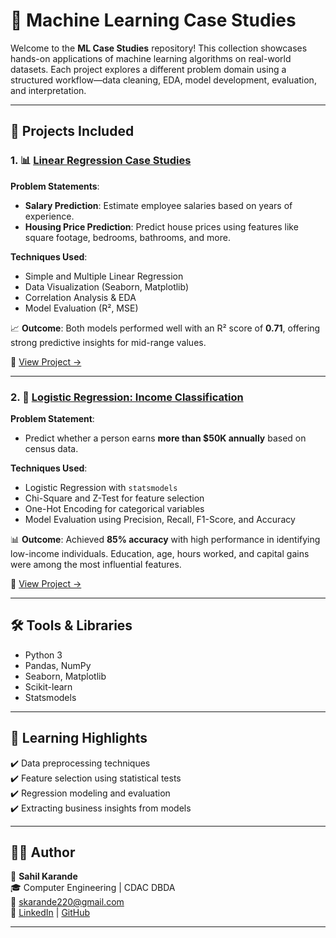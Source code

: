 # 🤖 Machine Learning Case Studies

Welcome to the **ML Case Studies** repository! This collection showcases hands-on applications of machine learning algorithms on real-world datasets. Each project explores a different problem domain using a structured workflow—data cleaning, EDA, model development, evaluation, and interpretation.

---

## 📁 Projects Included

### 1. 📊 [Linear Regression Case Studies](./linear)

**Problem Statements**:
- **Salary Prediction**: Estimate employee salaries based on years of experience.
- **Housing Price Prediction**: Predict house prices using features like square footage, bedrooms, bathrooms, and more.

**Techniques Used**:
- Simple and Multiple Linear Regression
- Data Visualization (Seaborn, Matplotlib)
- Correlation Analysis & EDA
- Model Evaluation (R², MSE)

📈 **Outcome**: Both models performed well with an R² score of **0.71**, offering strong predictive insights for mid-range values.

🔗 [View Project →](./LinearRegression)

---

### 2. 📘 [Logistic Regression: Income Classification](./logi)

**Problem Statement**:
- Predict whether a person earns **more than $50K annually** based on census data.

**Techniques Used**:
- Logistic Regression with `statsmodels`
- Chi-Square and Z-Test for feature selection
- One-Hot Encoding for categorical variables
- Model Evaluation using Precision, Recall, F1-Score, and Accuracy

📊 **Outcome**: Achieved **85% accuracy** with high performance in identifying low-income individuals. Education, age, hours worked, and capital gains were among the most influential features.

🔗 [View Project →](./LogisticRegression)

---

## 🛠️ Tools & Libraries

- Python 3
- Pandas, NumPy
- Seaborn, Matplotlib
- Scikit-learn
- Statsmodels

---

## 🧠 Learning Highlights

✔️ Data preprocessing techniques  
✔️ Feature selection using statistical tests  
✔️ Regression modeling and evaluation  
✔️ Extracting business insights from models

---

## 👨‍💻 Author

👤 **Sahil Karande**  
🎓 Computer Engineering | CDAC DBDA  
📧 skarande220@gmail.com  
🔗 [LinkedIn](https://www.linkedin.com/in/sahil-karande-a77aa7207/) | [GitHub](https://github.com/sahilkarande)

---


